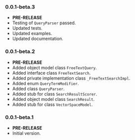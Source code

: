 <!-- 
BSD 3-Clause License
Copyright (c) 2022, GM Consult Pty Ltd
All rights reserved. 
-->

### 0.0.1-beta.3

- **PRE-RELEASE**
- Testing of `QueryParser` passed.
- Updated tests.
- Updated examples.
- Updated documentation.

### 0.0.1-beta.2

- **PRE-RELEASE**
- Added object model class `FreeTextQuery`.
- Added interface class `FreeTextSearch`.
- Added private implementation class `_FreeTextSearchImpl`.
- Added enum `QueryTermModifier`.
- Added class `QueryParser`.
- Added stub for class `SearchResultScorer`.
- Added object model class `SearchResult`.
- Added stub for class `VectorSpaceModel`.

### 0.0.1-beta.1

- **PRE-RELEASE**
- Initial version.